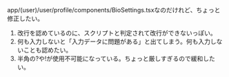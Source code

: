 app/(user)/user/profile/components/BioSettings.tsxなのだけれど、ちょっと修正したい。

1. 改行を認めているのに、スクリプトと判定されて改行ができないっぽい。
2. 何も入力しないと「入力データに問題がある」と出てしまう。何も入力しないことも認めたい。
3. 半角の?や!が使用不可能になっている。ちょっと厳しすぎるので緩和したい。